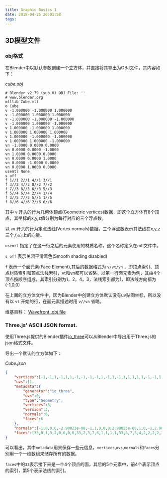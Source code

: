 ```yaml
---
title: Graphic Basics 1
date: 2018-04-26 20:01:58
tags:
---
```


## 3D模型文件
### obj格式

在Blender中以默认参数创建一个立方体，并直接将其导出为OBJ文件，其内容如下：

_cube.obj_
```
# Blender v2.79 (sub 0) OBJ File: ''
# www.blender.org
mtllib Cube.mtl
o Cube
v -1.000000 -1.000000 1.000000
v -1.000000 1.000000 1.000000
v -1.000000 -1.000000 -1.000000
v -1.000000 1.000000 -1.000000
v 1.000000 -1.000000 1.000000
v 1.000000 1.000000 1.000000
v 1.000000 -1.000000 -1.000000
v 1.000000 1.000000 -1.000000
vn -1.0000 0.0000 0.0000
vn 0.0000 0.0000 -1.0000
vn 1.0000 0.0000 0.0000
vn 0.0000 0.0000 1.0000
vn 0.0000 -1.0000 0.0000
vn 0.0000 1.0000 0.0000
usemtl None
s off
f 1//1 2//1 4//1 3//1
f 3//2 4//2 8//2 7//2
f 7//3 8//3 6//3 5//3
f 5//4 6//4 2//4 1//4
f 3//5 7//5 5//5 1//5
f 8//6 4//6 2//6 6//6
```

其中 `v` 开头的行为几何体顶点(Geometric vertices)数据，即这个立方体有8个顶点，其坐标的x,y,z值分别为每行对应的三个浮点数。

以 `vn` 开头的行为定点法线(Vertex normals)数据，三个浮点数表示其法线在x,y,z三个方向上的向量。

`usemtl` 指定了在这一行之后的元素使用的材质名称，这个名称定义在mtl文件中。

`s off` 表示关闭平滑着色(Smooth shading disabled)

`f` 表示一个面元素(Face Element),其后的数据格式为 `v/vt/vn` ，即顶点索引、顶点材质索引和顶点法线索引，vt和vn都可以省略。以第一行面元素为例，其由4个顶点按顺序组成，其索引分别为1，2，4，3，法线索引都为1，即法线方向都为(-1,0,0)

在上面的立方体文件中，因为Blender中创建立方体默认没有uv贴图坐标，所以没有以 `vt` 开始的行，在面元素描述时用 `v//vn` 省略。



维基百科：
[Wavefront .obj file](https://en.wikipedia.org/wiki/Wavefront_.obj_file)

### Three.js' ASCII JSON format.

使用Three.js提供的Blender插件[io_three](https://github.com/mrdoob/three.js/tree/dev/utils/exporters/blender)可以从Blender中导出用于Three.js的json格式文件。

导出一个默认的立方体如下：

_Cube.json_
``` json
{
    "vertices":[-1,-1,1,-1,1,1,-1,-1,-1,-1,1,-1,1,-1,1,1,1,1,1,-1,-1,1,1,-1],
    "uvs":[],
    "metadata":{
        "generator":"io_three",
        "uvs":0,
        "type":"Geometry",
        "vertices":8,
        "version":3,
        "normals":6,
        "faces":6
    },
    "normals":[-1,0,0,0,-2.98023e-08,-1,1,0,0,0,2.98023e-08,1,0,-1,2.98023e-08,0,1,-2.98023e-08],
    "faces":[33,0,1,3,2,0,0,0,0,33,2,3,7,6,1,1,1,1,33,6,7,5,4,2,2,2,2,33,1,0,4,5,3,3,3,3,33,4,0,2,6,4,4,4,4,33,7,3,1,5,5,5,5,5]
}
```
可以看出，其中`metadata`用来保存一些元信息，`vertices`,`uvs`,`normals`和`faces`分别用一个一维数组来储存所有的数据。

`faces`中的`33`表示接下来是一个4个顶点的面，其后的5个元素中，前4个表示顶点的索引，第5个表示法线的索引。